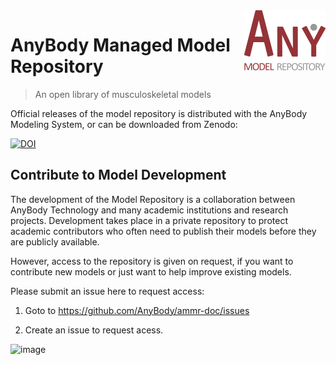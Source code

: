 <img src="logo.png" align="right" />

# AnyBody Managed Model Repository 
> An open library of musculoskeletal models

Official releases of the model repository is distributed with the AnyBody Modeling System, or can be downloaded from Zenodo: 

[![DOI](https://zenodo.org/badge/DOI/10.5281/zenodo.1251306.svg)](https://doi.org/10.5281/zenodo.1251306)


Contribute to Model Development
-------------------------------

The development of the Model Repository is a collaboration between AnyBody Technology
and many academic institutions and research projects. Development takes place in a private repository to protect academic contributors who often need to publish their models before they are publicly available.

However, access to the repository is given on request, if you want to contribute new models or 
just want to help improve existing models.

Please submit an issue here to request access:

1. Goto to https://github.com/AnyBody/ammr-doc/issues

2. Create an issue to request acess. 

![image](https://user-images.githubusercontent.com/1038978/79636339-334d0b80-8177-11ea-8e6f-e2e317f9b796.png)
